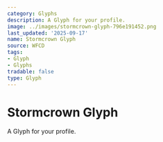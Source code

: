 ```yaml
---
category: Glyphs
description: A Glyph for your profile.
image: ../images/stormcrown-glyph-796e191452.png
last_updated: '2025-09-17'
name: Stormcrown Glyph
source: WFCD
tags:
- Glyph
- Glyphs
tradable: false
type: Glyph
---
```


# Stormcrown Glyph

A Glyph for your profile.

